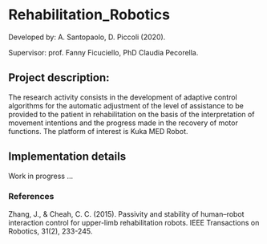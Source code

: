 
<h1>Rehabilitation_Robotics</h1>

Developed by: A. Santopaolo, D. Piccoli (2020).

Supervisor: prof. Fanny Ficuciello, PhD Claudia Pecorella.


<h2>Project description:</h2>

The research activity consists in the development of adaptive control algorithms for the automatic adjustment of the level of assistance to be provided to the patient in rehabilitation on the basis of the interpretation of movement intentions and the progress made in the recovery of motor functions. The platform of interest is Kuka MED Robot.

<h2>Implementation details</h2>
  
 Work in progress ... 


<h3> References </h3>
Zhang, J., & Cheah, C. C. (2015). Passivity and stability of human–robot interaction control for upper-limb rehabilitation robots. IEEE Transactions on Robotics, 31(2), 233-245.

